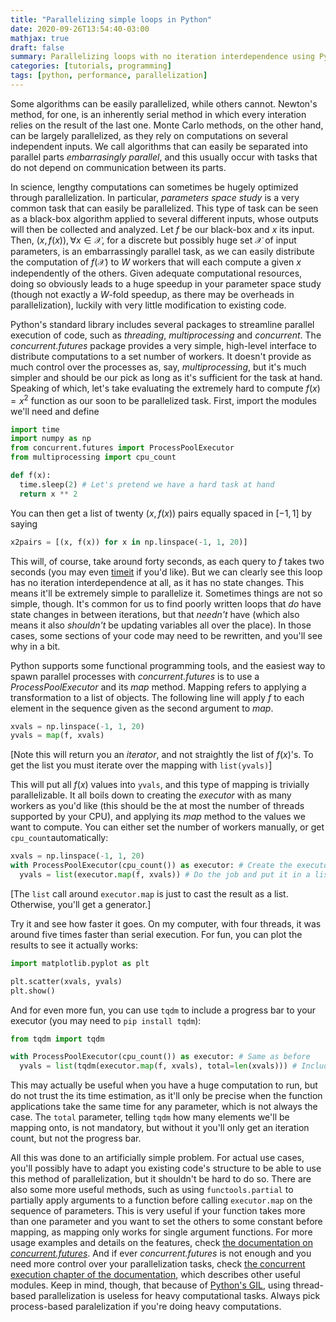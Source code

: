 ```yaml
---
title: "Parallelizing simple loops in Python"
date: 2020-09-26T13:54:40-03:00
mathjax: true
draft: false
summary: Parallelizing loops with no iteration interdependence using Pythons' concurrent.futures module.
categories: [tutorials, programming]
tags: [python, performance, parallelization]
---
```


Some algorithms can be easily parallelized, while others cannot. Newton's method, for one, is an inherently serial method in which every interation relies on the result of the last one. Monte Carlo methods, on the other hand, can be largely parallelized, as they rely on computations on several independent inputs. We call algorithms that can easily be separated into parallel parts *embarrasingly parallel*, and this usually occur with tasks that do not depend on communication between its parts.

In science, lengthy computations can sometimes be hugely optimized through parallelization. In particular, *parameters space study* is a very common task that can easily be parallelized. This type of task can be seen as a black-box algorithm applied to several different inputs, whose outputs will then be collected and analyzed. Let $f$ be our black-box and $x$ its input. Then, $(x, f(x)), \forall x \in \mathcal{X}$, for a discrete but possibly huge set $\mathcal{X}$ of input parameters, is an embarrassingly parallel task, as we can easily distribute the computation of $f(\mathcal{X})$ to $W$ workers that will each compute a given $x$ independently of the others. Given adequate computational resources, doing so obviously leads to a huge speedup in your parameter space study (though not exactly a $W$-fold speedup, as there may be overheads in parallelization), luckily with very little modification to existing code.

Python's standard library includes several packages to streamline parallel execution of code, such as *threading*, *multiprocessing* and *concurrent*. The *concurrent.futures* package provides a very simple, high-level interface to distribute computations to a set number of workers. It doesn't provide as much control over the processes as, say, *multiprocessing*, but it's much simpler and should be our pick as long as it's sufficient for the task at hand. Speaking of which, let's take evaluating the extremely hard to compute $f(x)=x^2$ function as our soon to be parallelized task. First, import the modules we'll need and define

```python
import time
import numpy as np
from concurrent.futures import ProcessPoolExecutor
from multiprocessing import cpu_count

def f(x): 
  time.sleep(2) # Let's pretend we have a hard task at hand
  return x ** 2
```

You can then get a list of twenty $(x, f(x))$ pairs equally spaced in $[-1,1]$ by saying

```python
x2pairs = [(x, f(x)) for x in np.linspace(-1, 1, 20)]
```

This will, of course, take around forty seconds, as each query to $f$ takes two seconds (you may even [timeit](https://docs.python.org/3.8/library/timeit.html) if you'd like). But we can clearly see this loop has no iteration interdependence at all, as it has no state changes. This means it'll be extremely simple to parallelize it. Sometimes things are not so simple, though. It's common for us to find poorly written loops that *do* have state changes in between iterations, but that *needn't* have (which also means it also *shouldn't* be updating variables all over the place). In those cases, some sections of your code may need to be rewritten, and you'll see why in a bit.

Python supports some functional programming tools, and the easiest way to spawn parallel processes with *concurrent.futures* is to use a *ProcessPoolExecutor* and its *map* method. Mapping refers to applying a transformation to a list of objects. The following line will apply $f$ to each element in the sequence given as the second argument to *map*.

```python
xvals = np.linspace(-1, 1, 20)
yvals = map(f, xvals)
```

[Note this will return you an *iterator*, and not straightly the list of $f(x)$'s. To get the list you must iterate over the mapping with `list(yvals)`]

This will put all $f(x)$ values into `yvals`, and this type of mapping is trivially parallelizable. It all boils down to creating the *executor* with as many workers as you'd like (this should be the at most the number of threads supported by your CPU), and applying its *map* method to the values we want to compute. You can either set the number of workers manually, or get `cpu_count`automatically:

```python
xvals = np.linspace(-1, 1, 20)
with ProcessPoolExecutor(cpu_count()) as executor: # Create the executor
  yvals = list(executor.map(f, xvals)) # Do the job and put it in a list
```

[The `list` call around `executor.map` is just to cast the result as a list. Otherwise, you'll get a generator.] 

Try it and see how faster it goes. On my computer, with four threads, it was around five times faster than serial execution. For fun, you can plot the results to see it actually works:

```python
import matplotlib.pyplot as plt

plt.scatter(xvals, yvals)
plt.show()
```

And for even more fun, you can use `tqdm` to include a progress bar to your executor (you may need to `pip install tqdm`):

```python
from tqdm import tqdm

with ProcessPoolExecutor(cpu_count()) as executor: # Same as before
  yvals = list(tqdm(executor.map(f, xvals), total=len(xvals))) # Include the progress bar
```

This may actually be useful when you have a huge computation to run, but do not trust the its time estimation, as it'll only be precise when the function applications take the same time for any parameter, which is not always the case. The `total` parameter, telling `tqdm` how many elements we'll be mapping onto, is not mandatory, but without it you'll only get an iteration count, but not the progress bar.

All this was done to an artificially simple problem. For actual use cases, you'll possibly have to adapt you existing code's structure to be able to use this method of parallelization, but it shouldn't be hard to do so. There are also some more useful methods, such as using `functools.partial` to partially apply arguments to a function before calling `executor.map` on the sequence of parameters. This is very useful if your function takes more than one parameter and you want to set the others to some constant before mapping, as mapping only works for single argument functions. For more usage examples and details on the features, check [the documentation on *concurrent.futures*](https://docs.python.org/3.8/library/concurrent.futures.html#module-concurrent.futures). And if ever *concurrent.futures* is not enough and you need more control over your parallelization tasks, check [the concurrent execution chapter of the documentation](https://docs.python.org/3.8/library/concurrency.html), which describes other useful modules. Keep in mind, though, that because of [Python's GIL](https://realpython.com/python-gil/), using thread-based parallelization is useless for heavy computational tasks. Always pick process-based paralelization if you're doing heavy computations.
